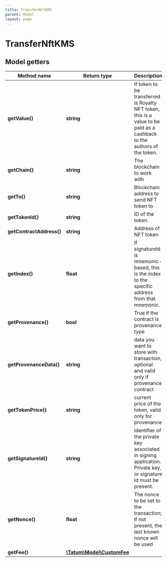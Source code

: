 ```yaml
---
title: TransferNftKMS
parent: Model
layout: page
---
```


# TransferNftKMS

## Model getters

Method name | Return type | Description | Notes
------------ | ------------- | ------------- | -------------
**getValue()** | **string** | If token to be transferred is Royalty NFT token, this is a value to be paid as a cashback to the authors of the token. | ex.: `1` [optional]
**getChain()** | **string** | The blockchain to work with | ex.: `ETH`
**getTo()** | **string** | Blockchain address to send NFT token to | ex.: `0x687422eEA2cB73B5d3e242bA5456b782919AFc85`
**getTokenId()** | **string** | ID of the token. | ex.: `123`
**getContractAddress()** | **string** | Address of NFT token | ex.: `0x687422eEA2cB73B5d3e242bA5456b782919AFc85`
**getIndex()** | **float** | If signatureId is mnemonic-based, this is the index to the specific address from that mnemonic. | ex.: `null` [optional]
**getProvenance()** | **bool** | True if the contract is provenance type | ex.: `true` [optional]
**getProvenanceData()** | **string** | data you want to store with transaction, optional and valid only if provenance contract | ex.: `test` [optional]
**getTokenPrice()** | **string** | current price of the token, valid only for provenance | ex.: `1` [optional]
**getSignatureId()** | **string** | Identifier of the private key associated in signing application. Private key, or signature Id must be present. | ex.: `26d3883e-4e17-48b3-a0ee-09a3e484ac83`
**getNonce()** | **float** | The nonce to be set to the transaction; if not present, the last known nonce will be used | ex.: `1` [optional]
**getFee()** | [**\Tatum\Model\CustomFee**](../CustomFee) |  | ex.: `null` [optional]

